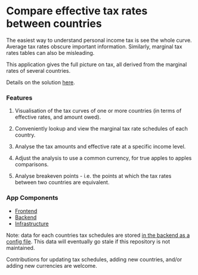 # Compare effective tax rates between countries

The easiest way to understand personal income tax is see the whole curve. Average tax rates obscure important information. Similarly, marginal tax rates tables can also be misleading.

This application gives the full picture on tax, all derived from the marginal rates of several countries.

Details on the solution [here](/server/methodology.md).

### Features

1. Visualisation of the tax curves of one or more countries (in terms of effective rates, and amount owed).

2. Conveniently lookup and view the marginal tax rate schedules of each country.

3. Analyse the tax amounts and effective rate at a specific income level.

4. Adjust the analysis to use a common currency, for true apples to apples comparisons.

5. Analyse breakeven points - i.e. the points at which the tax rates between two countries are equivalent.

### App Components

- [Frontend](/client/)
- [Backend](/server/)
- [Infrastructure](/deploy/)

Note: data for each countries tax schedules are stored [in the backend as a config file](https://github.com/Scott-Simmons/taxes-compare/blob/93868822405f519328868a45673f23643f3fb76b/server/assets/taxes.json). This data will eventually go stale if this repository is not maintained.

Contributions for updating tax schedules, adding new countries, and/or adding new currencies are welcome. 

